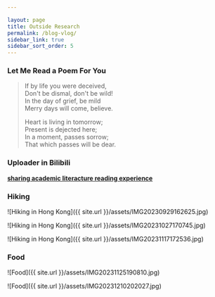 ```yaml
---

layout: page
title: Outside Research
permalink: /blog-vlog/
sidebar_link: true
sidebar_sort_order: 5
---
```

### Let Me Read a Poem For You

> If by life you were deceived,  
> Don't be dismal, don't be wild!  
> In the day of grief, be mild  
> Merry days will come, believe.
> 
> Heart is living in tomorrow;  
> Present is dejected here;  
> In a moment, passes sorrow;  
> That which passes will be dear.



### Uploader in Bilibili

[**sharing academic literacture reading experience**](https://space.bilibili.com/32169296)

### Hiking

![Hiking in Hong Kong]({{ site.url }}/assets/IMG20230929162625.jpg)

![Hiking in Hong Kong]({{ site.url }}/assets/IMG20231027170745.jpg)

![Hiking in Hong Kong]({{ site.url }}/assets/IMG20231117172536.jpg)


### Food

![Food]({{ site.url }}/assets/IMG20231125190810.jpg)

![Food]({{ site.url }}/assets/IMG20231210202027.jpg)
